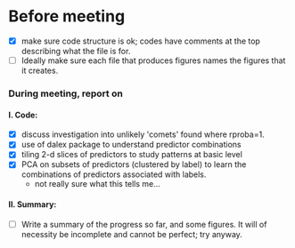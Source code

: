 # Before meeting

- [x] make sure code structure is ok; codes have comments at the top describing what the file is for. 
- [ ] Ideally make sure each file that produces figures names the figures that it creates. 

### During meeting, report on

#### I. Code:

- [x] discuss investigation into unlikely 'comets' found where rproba=1.
- [x] use of dalex package to understand predictor combinations
- [x] tiling 2-d slices of predictors to study patterns at basic level
- [x] PCA on subsets of predictors (clustered by label) to learn the combinations of predictors associated with labels.
  - not really sure what this tells me...

#### II. Summary:

- [ ] Write a summary of the progress so far, and some figures. It will of necessity be incomplete and cannot be perfect; try anyway.

 

